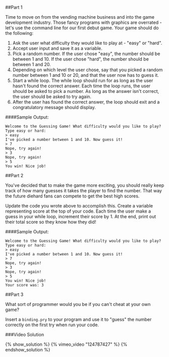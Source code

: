 ##Part 1

Time to move on from the vending machine business and into the game development
industry. Those fancy programs with graphics are overrated - let's use the
command line for our first debut game. Your game should do the following:

1. Ask the user what difficulty they would like to play at - "easy" or "hard".
2. Accept user input and save it as a variable.
3. Pick a random number. If the user chose "easy", the number should be between 1 and 10. If the user chose "hard", the number should be between 1 and 20.
4. Depending on which level the user chose, say that you picked a random number between 1 and 10 or 20, and that the user now has to guess it.
5. Start a while loop. The while loop should run for as long as the user hasn't found the correct answer. Each time the loop runs, the user should be asked to pick a number. As long as the answer isn't correct, the user should be asked to try again.
6. After the user has found the correct answer, the loop should exit and a congratulatory message should display.

####Sample Output:

```
Welcome to the Guessing Game! What difficulty would you like to play?
Type easy or hard:
> easy
I've picked a number between 1 and 10. Now guess it!
> 7
Nope, try again!
> 3
Nope, try again!
> 5
You win! Nice job!
```

##Part 2

You've decided that to make the game more exciting, you should really keep track of how many guesses it takes the player to find the number. That way the future diehard fans can compete to get the best high scores.

Update the code you wrote above to accomplish this. Create a variable representing score at the top of your code. Each time the user make a guess in your while loop, increment their score by 1. At the end, print out their total score so they know how they did!

####Sample Output:

```
Welcome to the Guessing Game! What difficulty would you like to play?
Type easy or hard:
> easy
I've picked a number between 1 and 10. Now guess it!
> 7
Nope, try again!
> 3
Nope, try again!
> 5
You win! Nice job!
Your score was: 3
```

##Part 3

What sort of programmer would you be if you can't cheat at your own game?

Insert a `binding.pry` to your program and use it to "guess" the number correctly on the first try when run your code.


###Video Solution

{% show_solution %}
{% vimeo_video "124787427" %}
{% endshow_solution %}
